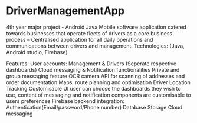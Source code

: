 # DriverManagementApp
4th year major project -  Android Java Mobile software application catered towards businesses that operate fleets of drivers as a core business process – Centralised application for all daily operations and communications between drivers and management.
Technologies:
(Java, Android studio, Firebase)

Features: 
User accounts: Management & Drivers (Seperate respective dashboards)
Cloud messaging & Notification functionalities
Private and group messaging feature 
OCR camera API for scanning of addresses and order documentation
Maps, route planning and optimisation
Driver Location Tracking
Customisable UI user can choose the dashboards they wish to use, content of messaging and notification components are customisable to users preferences
Firebase backend integration: 
  Authentication(Email/password/Phone number) 
  Database
  Storage
  Cloud messaging
